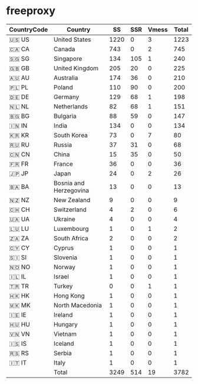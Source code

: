 # freeproxy

|CountryCode|Country|SS|SSR|Vmess|Total|
|  ----  | ----  |  ----  | ----  |  ----  | ----  |
|🇺🇸 US|United States|1220|0|3|1223|
|🇨🇦 CA|Canada|743|0|2|745|
|🇸🇬 SG|Singapore|134|105|1|240|
|🇬🇧 GB|United Kingdom|205|20|0|225|
|🇦🇺 AU|Australia|174|36|0|210|
|🇵🇱 PL|Poland|110|90|0|200|
|🇩🇪 DE|Germany|129|68|1|198|
|🇳🇱 NL|Netherlands|82|68|1|151|
|🇧🇬 BG|Bulgaria|88|59|0|147|
|🇮🇳 IN|India|134|0|0|134|
|🇰🇷 KR|South Korea|73|0|7|80|
|🇷🇺 RU|Russia|37|31|0|68|
|🇨🇳 CN|China|15|35|0|50|
|🇫🇷 FR|France|36|0|0|36|
|🇯🇵 JP|Japan|24|0|2|26|
|🇧🇦 BA|Bosnia and Herzegovina|13|0|0|13|
|🇳🇿 NZ|New Zealand|9|0|0|9|
|🇨🇭 CH|Switzerland|4|2|0|6|
|🇺🇦 UA|Ukraine|4|0|0|4|
|🇱🇺 LU|Luxembourg|1|0|1|2|
|🇿🇦 ZA|South Africa|2|0|0|2|
|🇨🇾 CY|Cyprus|1|0|0|1|
|🇸🇮 SI|Slovenia|1|0|0|1|
|🇳🇴 NO|Norway|1|0|0|1|
|🇮🇱 IL|Israel|1|0|0|1|
|🇹🇷 TR|Turkey|0|0|1|1|
|🇭🇰 HK|Hong Kong|1|0|0|1|
|🇲🇰 MK|North Macedonia|1|0|0|1|
|🇮🇪 IE|Ireland|1|0|0|1|
|🇭🇺 HU|Hungary|1|0|0|1|
|🇻🇳 VN|Vietnam|1|0|0|1|
|🇮🇸 IS|Iceland|1|0|0|1|
|🇷🇸 RS|Serbia|1|0|0|1|
|🇮🇹 IT|Italy|1|0|0|1|
||Total|3249|514|19|3782|
